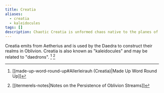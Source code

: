 ```yaml
---
title: Creatia
aliases:
  - creatia
  - kaleidocules
tags: []
description: Chaotic Creatia is unformed chaos native to the planes of Oblivion.
---
```

Creatia emits from Aetherius and is used by the Daedra to construct their realms in Oblivion. Creatia is also known as "kaleidocules" and may be related to "daedrons". [^1] [^2]

[^1]: [[made-up-word-round-up#Allerleirauh (Creatia)|Made Up Word Round Up]]
[^2]: [[itermerels-notes|Notes on the Persistence of Oblivion Streams]]